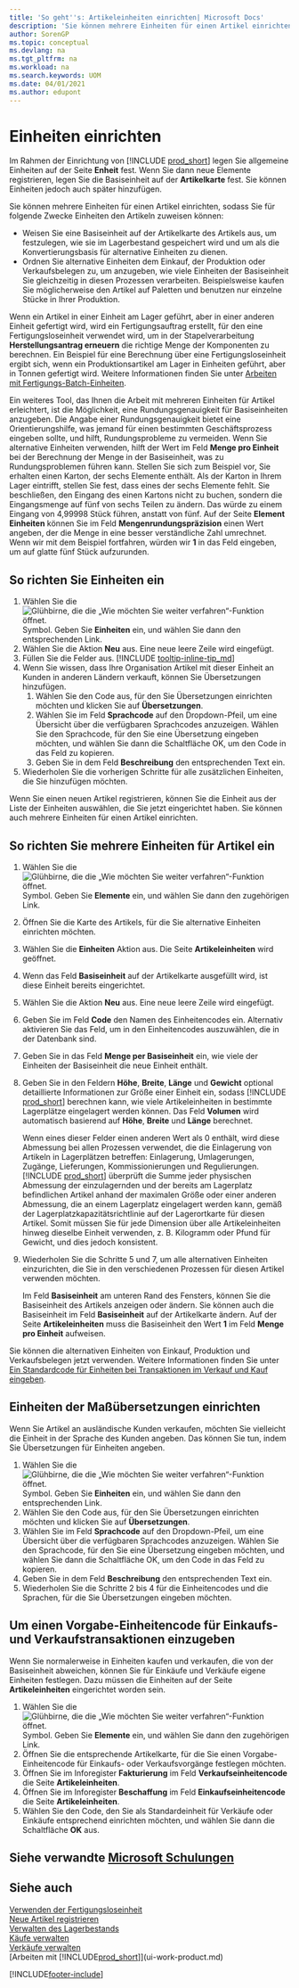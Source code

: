 ```yaml
---
title: 'So geht''s: Artikeleinheiten einrichten| Microsoft Docs'
description: 'Sie können mehrere Einheiten für einen Artikel einrichten, sodass Sie für Einheiten den Artikeln zuweisen können.'
author: SorenGP
ms.topic: conceptual
ms.devlang: na
ms.tgt_pltfrm: na
ms.workload: na
ms.search.keywords: UOM
ms.date: 04/01/2021
ms.author: edupont
---
```

# <a name="set-up-units-of-measure" />Einheiten einrichten

Im Rahmen der Einrichtung von [!INCLUDE [prod_short](includes/prod_short.md)] legen Sie allgemeine Einheiten auf der Seite **Enheit** fest. Wenn Sie dann neue Elemente registrieren, legen Sie die Basiseinheit auf der **Artikelkarte** fest. Sie können Einheiten jedoch auch später hinzufügen.  

Sie können mehrere Einheiten für einen Artikel einrichten, sodass Sie für folgende Zwecke Einheiten den Artikeln zuweisen können:

- Weisen Sie eine Basiseinheit auf der Artikelkarte des Artikels aus, um festzulegen, wie sie im Lagerbestand gespeichert wird und um als die Konvertierungsbasis für alternative Einheiten zu dienen.
- Ordnen Sie alternative Einheiten dem Einkauf, der Produktion oder Verkaufsbelegen zu, um anzugeben, wie viele Einheiten der Basiseinheit Sie gleichzeitig in diesen Prozessen verarbeiten. Beispielsweise kaufen Sie möglicherweise den Artikel auf Paletten und benutzen nur einzelne Stücke in Ihrer Produktion.

Wenn ein Artikel in einer Einheit am Lager geführt, aber in einer anderen Einheit gefertigt wird, wird ein Fertigungsauftrag erstellt, für den eine Fertigungsloseinheit verwendet wird, um in der Stapelverarbeitung **Herstellungsantrag erneuern** die richtige Menge der Komponenten zu berechnen. Ein Beispiel für eine Berechnung über eine Fertigungsloseinheit ergibt sich, wenn ein Produktionsartikel am Lager in Einheiten geführt, aber in Tonnen gefertigt wird. Weitere Informationen finden Sie unter [Arbeiten mit Fertigungs-Batch-Einheiten](production-how-to-use-the-manufacturing-batch-unit-of-measure.md).  

Ein weiteres Tool, das Ihnen die Arbeit mit mehreren Einheiten für Artikel erleichtert, ist die Möglichkeit, eine Rundungsgenauigkeit für Basiseinheiten anzugeben. Die Angabe einer Rundungsgenauigkeit bietet eine Orientierungshilfe, was jemand für einen bestimmten Geschäftsprozess eingeben sollte, und hilft, Rundungsprobleme zu vermeiden. Wenn Sie alternative Einheiten verwenden, hilft der Wert im Feld **Menge pro Einheit** bei der Berechnung der Menge in der Basiseinheit, was zu Rundungsproblemen führen kann. Stellen Sie sich zum Beispiel vor, Sie erhalten einen Karton, der sechs Elemente enthält. Als der Karton in Ihrem Lager eintrifft, stellen Sie fest, dass eines der sechs Elemente fehlt. Sie beschließen, den Eingang des einen Kartons nicht zu buchen, sondern die Eingangsmenge auf fünf von sechs Teilen zu ändern. Das würde zu einem Eingang von 4,99998 Stück führen, anstatt von fünf. Auf der Seite **Element Einheiten** können Sie im Feld **Mengenrundungspräzision** einen Wert angeben, der die Menge in eine besser verständliche Zahl umrechnet. Wenn wir mit dem Beispiel fortfahren, würden wir **1** in das Feld eingeben, um auf glatte fünf Stück aufzurunden.

## <a name="to-set-up-units-of-measure" />So richten Sie Einheiten ein

1. Wählen Sie die ![Glühbirne, die die „Wie möchten Sie weiter verfahren“-Funktion öffnet.](media/ui-search/search_small.png "Tell me-Funktion") Symbol. Geben Sie **Einheiten** ein, und wählen Sie dann den entsprechenden Link.  
2. Wählen Sie die Aktion **Neu** aus. Eine neue leere Zeile wird eingefügt.  
3. Füllen Sie die Felder aus. [!INCLUDE [tooltip-inline-tip_md](includes/tooltip-inline-tip_md.md)]  
4. Wenn Sie wissen, dass Ihre Organisation Artikel mit dieser Einheit an Kunden in anderen Ländern verkauft, können Sie Übersetzungen hinzufügen.  
    1. Wählen Sie den Code aus, für den Sie Übersetzungen einrichten möchten und klicken Sie auf **Übersetzungen**.
    2. Wählen Sie im Feld **Sprachcode** auf den Dropdown-Pfeil, um eine Übersicht über die verfügbaren Sprachcodes anzuzeigen. Wählen Sie den Sprachcode, für den Sie eine Übersetzung eingeben möchten, und wählen Sie dann die Schaltfläche OK, um den Code in das Feld zu kopieren.
    3. Geben Sie in dem Feld **Beschreibung** den entsprechenden Text ein.
5. Wiederholen Sie die vorherigen Schritte für alle zusätzlichen Einheiten, die Sie hinzufügen möchten.  

Wenn Sie einen neuen Artikel registrieren, können Sie die Einheit aus der Liste der Einheiten auswählen, die Sie jetzt eingerichtet haben. Sie können auch mehrere Einheiten für einen Artikel einrichten.  

## <a name="to-set-up-multiple-item-units-of-measure" />So richten Sie mehrere Einheiten für Artikel ein

1. Wählen Sie die ![Glühbirne, die die „Wie möchten Sie weiter verfahren“-Funktion öffnet.](media/ui-search/search_small.png "Tell me-Funktion") Symbol. Geben Sie **Elemente** ein, und wählen Sie dann den zugehörigen Link.
2. Öffnen Sie die Karte des Artikels, für die Sie alternative Einheiten einrichten möchten.
3. Wählen Sie die **Einheiten** Aktion aus. Die Seite **Artikeleinheiten** wird geöffnet.
4. Wenn das Feld **Basiseinheit** auf der Artikelkarte ausgefüllt wird, ist diese Einheit bereits eingerichtet.
5. Wählen Sie die Aktion **Neu** aus. Eine neue leere Zeile wird eingefügt.
6. Geben Sie im Feld **Code** den Namen des Einheitencodes ein. Alternativ aktivieren Sie das Feld, um in den Einheitencodes auszuwählen, die in der Datenbank sind.
7. Geben Sie in das Feld **Menge per Basiseinheit** ein, wie viele der Einheiten der Basiseinheit die neue Einheit enthält.
8. Geben Sie in den Feldern **Höhe**, **Breite**, **Länge** und **Gewicht** optional detaillierte Informationen zur Größe einer Einheit ein, sodass [!INCLUDE [prod_short](includes/prod_short.md)] berechnen kann, wie viele Artikeleinheiten in bestimmte Lagerplätze eingelagert werden können. Das Feld **Volumen** wird automatisch basierend auf **Höhe**, **Breite** und **Länge** berechnet.

    Wenn eines dieser Felder einen anderen Wert als 0 enthält, wird diese Abmessung bei allen Prozessen verwendet, die die Einlagerung von Artikeln in Lagerplätzen betreffen: Einlagerung, Umlagerungen, Zugänge, Lieferungen, Kommissionierungen und Regulierungen. [!INCLUDE [prod_short](includes/prod_short.md)] überprüft die Summe jeder physischen Abmessung der einzulagernden und der bereits am Lagerplatz befindlichen Artikel anhand der maximalen Größe oder einer anderen Abmessung, die an einem Lagerplatz eingelagert werden kann, gemäß der Lagerplatzkapazitätsrichtlinie auf der Lagerortkarte für diesen Artikel. Somit müssen Sie für jede Dimension über alle Artikeleinheiten hinweg dieselbe Einheit verwenden, z. B. Kilogramm oder Pfund für Gewicht, und dies jedoch konsistent.
9. Wiederholen Sie die Schritte 5 und 7, um alle alternativen Einheiten einzurichten, die Sie in den verschiedenen Prozessen für diesen Artikel verwenden möchten.

    Im Feld **Basiseinheit** am unteren Rand des Fensters, können Sie die Basiseinheit des Artikels anzeigen oder ändern. Sie können auch die Basiseinheit im Feld **Basiseinheit** auf der Artikelkarte ändern. Auf der Seite **Artikeleinheiten** muss die Basiseinheit den Wert **1** im Feld **Menge pro Einheit** aufweisen.

Sie können die alternativen Einheiten von Einkauf, Produktion und Verkaufsbelegen jetzt verwenden. Weitere Informationen finden Sie unter [Ein Standardcode für Einheiten bei Transaktionen im Verkauf und Kauf eingeben](#to-enter-a-default-unit-of-measure-code-for-sales-and-purchasing-transactions).  

## <a name="to-set-up-unit-of-measure-translations" />Einheiten der Maßübersetzungen einrichten

Wenn Sie Artikel an ausländische Kunden verkaufen, möchten Sie vielleicht die Einheit in der Sprache des Kunden angeben. Das können Sie tun, indem Sie Übersetzungen für Einheiten angeben.

1. Wählen Sie die ![Glühbirne, die die „Wie möchten Sie weiter verfahren“-Funktion öffnet.](media/ui-search/search_small.png "Tell me-Funktion") Symbol. Geben Sie **Einheiten** ein, und wählen Sie dann den entsprechenden Link.
2. Wählen Sie den Code aus, für den Sie Übersetzungen einrichten möchten und klicken Sie auf **Übersetzungen**.
3. Wählen Sie im Feld **Sprachcode** auf den Dropdown-Pfeil, um eine Übersicht über die verfügbaren Sprachcodes anzuzeigen. Wählen Sie den Sprachcode, für den Sie eine Übersetzung eingeben möchten, und wählen Sie dann die Schaltfläche OK, um den Code in das Feld zu kopieren.
4. Geben Sie in dem Feld **Beschreibung** den entsprechenden Text ein.
5. Wiederholen Sie die Schritte 2 bis 4 für die Einheitencodes und die Sprachen, für die Sie Übersetzungen eingeben möchten.

## <a name="to-enter-a-default-unit-of-measure-code-for-sales-and-purchasing-transactions" />Um einen Vorgabe-Einheitencode für Einkaufs- und Verkaufstransaktionen einzugeben

Wenn Sie normalerweise in Einheiten kaufen und verkaufen, die von der Basiseinheit abweichen, können Sie für Einkäufe und Verkäufe eigene Einheiten festlegen. Dazu müssen die  Einheiten auf der Seite **Artikeleinheiten** eingerichtet worden sein.

1. Wählen Sie die ![Glühbirne, die die „Wie möchten Sie weiter verfahren“-Funktion öffnet.](media/ui-search/search_small.png "Tell Me-Funktion") Symbol. Geben Sie **Elemente** ein, und wählen Sie dann den zugehörigen Link.
2. Öffnen Sie die entsprechende Artikelkarte, für die Sie einen Vorgabe-Einheitencode für Einkaufs- oder Verkaufsvorgänge festlegen möchten.
3. Öffnen Sie im Inforegister **Fakturierung** im Feld **Verkaufseinheitencode** die Seite **Artikeleinheiten**.
4. Öffnen Sie im Inforegister **Beschaffung** im Feld **Einkaufseinheitencode** die Seite **Artikeleinheiten**.
5. Wählen Sie den Code, den Sie als Standardeinheit für Verkäufe oder Einkäufe entsprechend einrichten möchten, und wählen Sie dann die Schaltfläche **OK** aus.

## <a name="see-related-microsoft-trainingtrainingmodulestrade-master-data-dynamics-365-business-central" />Siehe verwandte [Microsoft Schulungen](/training/modules/trade-master-data-dynamics-365-business-central/)

## <a name="see-also" />Siehe auch

[Verwenden der Fertigungsloseinheit](production-how-to-use-the-manufacturing-batch-unit-of-measure.md)  
[Neue Artikel registrieren](inventory-how-register-new-items.md)  
[Verwalten des Lagerbestands](inventory-manage-inventory.md)  
[Käufe verwalten](purchasing-manage-purchasing.md)  
[Verkäufe verwalten](sales-manage-sales.md)  
[Arbeiten mit [!INCLUDE[prod_short](includes/prod_short.md)]](ui-work-product.md)  


[!INCLUDE[footer-include](includes/footer-banner.md)]
